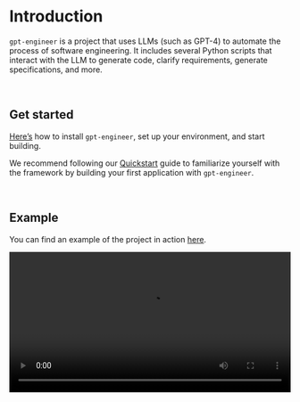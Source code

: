 # Introduction
``gpt-engineer`` is a project that uses LLMs (such as GPT-4) to automate the process of software engineering. It includes several Python scripts that interact with the LLM to generate code, clarify requirements, generate specifications, and more.

<br>

## Get started
[Here’s](/installation.html) how to install ``gpt-engineer``, set up your environment, and start building.

We recommend following our [Quickstart](/quickstart.html) guide to familiarize yourself with the framework by building your first application with ``gpt-engineer``.

<br>

## Example
You can find an example of the project in action [here](https://github.com/gpt-engineer-org/gpt-engineer/assets/4467025/6e362e45-4a94-4b0d-973d-393a31d92d9b).

<video width="100%" controls>
  <source src="https://github.com/gpt-engineer-org/gpt-engineer/assets/4467025/6e362e45-4a94-4b0d-973d-393a31d92d9b
" type="video/mp4">
  Your browser does not support the video tag.
</video>

